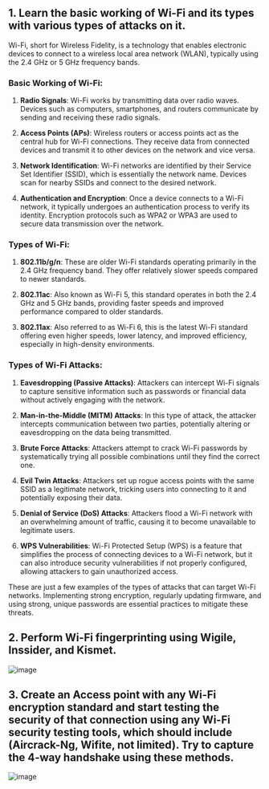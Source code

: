 ## 1. Learn the basic working of Wi-Fi and its types with various types of attacks on it.

Wi-Fi, short for Wireless Fidelity, is a technology that enables electronic devices to connect to a wireless local area network (WLAN), typically using the 2.4 GHz or 5 GHz frequency bands.

### Basic Working of Wi-Fi:

1. **Radio Signals**: Wi-Fi works by transmitting data over radio waves. Devices such as computers, smartphones, and routers communicate by sending and receiving these radio signals.

2. **Access Points (APs)**: Wireless routers or access points act as the central hub for Wi-Fi connections. They receive data from connected devices and transmit it to other devices on the network and vice versa.

3. **Network Identification**: Wi-Fi networks are identified by their Service Set Identifier (SSID), which is essentially the network name. Devices scan for nearby SSIDs and connect to the desired network.

4. **Authentication and Encryption**: Once a device connects to a Wi-Fi network, it typically undergoes an authentication process to verify its identity. Encryption protocols such as WPA2 or WPA3 are used to secure data transmission over the network.

### Types of Wi-Fi:

1. **802.11b/g/n**: These are older Wi-Fi standards operating primarily in the 2.4 GHz frequency band. They offer relatively slower speeds compared to newer standards.

2. **802.11ac**: Also known as Wi-Fi 5, this standard operates in both the 2.4 GHz and 5 GHz bands, providing faster speeds and improved performance compared to older standards.

3. **802.11ax**: Also referred to as Wi-Fi 6, this is the latest Wi-Fi standard offering even higher speeds, lower latency, and improved efficiency, especially in high-density environments.

### Types of Wi-Fi Attacks:

1. **Eavesdropping (Passive Attacks)**: Attackers can intercept Wi-Fi signals to capture sensitive information such as passwords or financial data without actively engaging with the network.

2. **Man-in-the-Middle (MITM) Attacks**: In this type of attack, the attacker intercepts communication between two parties, potentially altering or eavesdropping on the data being transmitted.

3. **Brute Force Attacks**: Attackers attempt to crack Wi-Fi passwords by systematically trying all possible combinations until they find the correct one.

4. **Evil Twin Attacks**: Attackers set up rogue access points with the same SSID as a legitimate network, tricking users into connecting to it and potentially exposing their data.

5. **Denial of Service (DoS) Attacks**: Attackers flood a Wi-Fi network with an overwhelming amount of traffic, causing it to become unavailable to legitimate users.

6. **WPS Vulnerabilities**: Wi-Fi Protected Setup (WPS) is a feature that simplifies the process of connecting devices to a Wi-Fi network, but it can also introduce security vulnerabilities if not properly configured, allowing attackers to gain unauthorized access.

These are just a few examples of the types of attacks that can target Wi-Fi networks. Implementing strong encryption, regularly updating firmware, and using strong, unique passwords are essential practices to mitigate these threats.

## 2. Perform Wi-Fi fingerprinting using Wigile, Inssider, and Kismet.

![image](https://github.com/jayshah17/Implementation-of-Cyber-Security-Lab/assets/76842630/27845981-74e6-420e-b357-e5477951567d)

## 3. Create an Access point with any Wi-Fi encryption standard and start testing the security of that connection using any Wi-Fi security testing tools, which should include (Aircrack-Ng, Wifite, not limited). Try to capture the 4-way handshake using these methods. 

![image](https://github.com/jayshah17/Implementation-of-Cyber-Security-Lab/assets/76842630/45108749-b12b-42f2-8404-1ada189e921a)

